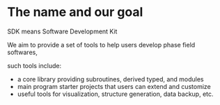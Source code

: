 # The name and our goal

SDK means Software Development Kit

We aim to provide a set of tools to help users develop phase field softwares,

such tools include:

- a core library providing subroutines, derived typed, and modules
- main program starter projects that users can extend and customize 
- useful tools for visualization, structure generation, data backup, etc.